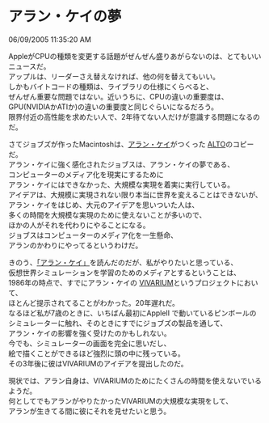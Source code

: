アラン・ケイの夢
====
06/09/2005 11:35:20 AM


<p>AppleがCPUの種類を変更する話題がぜんぜん盛りあがらないのは、とてもいいニュースだ。<br />
アップルは、リーダーさえ替えなければ、他の何を替えてもいい。<br />
しかもバイトコードの種類は、ライブラリの仕様にくらべると、<br />
ぜんぜん重要な問題ではない。近いうちに、CPUの違いの重要度は、<br />
GPU(NVIDIAかATIか)の違いの重要度と同じぐらいになるだろう。<br />
限界付近の高性能を求めたい人で、2年待てない人だけが意識する問題になるのだ。</p>

<p>さてジョブズが作ったMacintoshは、<a href="http://ja.wikipedia.org/wiki/アラン・ケイ">アラン・ケイ</a>がつくった <a href="http://en.wikipedia.org/wiki/Alto_%28computer%29">ALTO</a>のコピーだ。<br />
アラン・ケイに強く感化されたジョブスは、アラン・ケイの夢である、<br />
コンピューターのメディア化を現実にするために<br />
アラン・ケイにはできなかった、大規模な実現を着実に実行している。<br />
アイデアは、大規模に実現されない限り本当に世界を変えることはできないが、<br />
アラン・ケイをはじめ、大元のアイデアを思いついた人は、<br />
多くの時間を大規模な実現のために使えないことが多いので、<br />
ほかの人がそれを代わりにやることになる。<br />
ジョブスはコンピューターのメディア化を一生懸命、<br />
アランのかわりにやってるというわけだ。</p>

<p>きのう、<a href="http://www.amazon.co.jp/exec/obidos/ASIN/4756101070/250-9529423-4571411">「アラン・ケイ」</a>を読んだのだが、私がやりたいと思っている、<br />
仮想世界シミュレーションを学習のためのメディアとするということは、<br />
1986年の時点で、すでにアラン・ケイの <a href="http://www.beanblossom.in.us/larryy/VivHist.html">VIVARIUM</a>というプロジェクトにおいて、<br />
ほとんど提示されてることがわかった。20年遅れだ。<br />
なるほど私が7歳のときに、いちばん最初にAppleII で動いているピンボールの<br />
シミュレーターに触れ、そのときにすでにジョブズの製品を通して、<br />
アラン・ケイの影響を強く受けたのかもしれない。<br />
今でも、シミュレーターの画面を完全に思いだし、<br />
絵で描くことができるほど強烈に頭の中に残っている。<br />
その3年後に彼はVIVARIUMのアイデアを提出したのだ。</p>

<p>現状では、アラン自身は、VIVARIUMのためにたくさんの時間を使えないでいるようだ。<br />
何としてでもアランがやりたかったVIVARIUMの大規模な実現をして、<br />
アランが生きてる間に彼にそれを見せたいと思う。</p>
